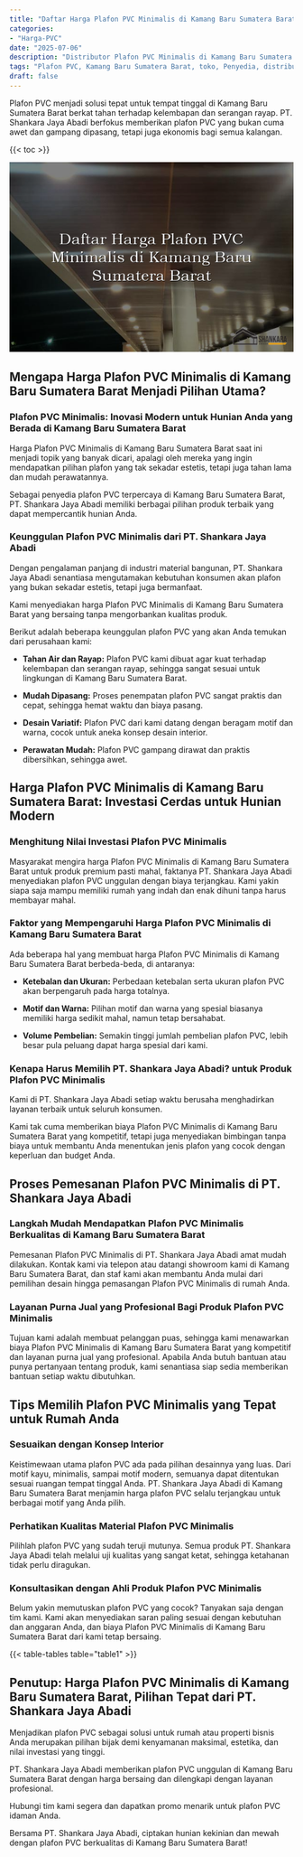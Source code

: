 ```yaml
---
title: "Daftar Harga Plafon PVC Minimalis di Kamang Baru Sumatera Barat"
categories: 
- "Harga-PVC"
date: "2025-07-06"
description: "Distributor Plafon PVC Minimalis di Kamang Baru Sumatera Barat bagi tempat tinggal, kantor, serta ritel. Panel unggulan, pilihan motif, warna menarik, dengan jasa instalasi ditangani oleh tenaga ahli berpengalaman serta jaminan resmi!|Servis distribusi Plafon PVC Minimalis di Kamang Baru Sumatera Barat bagi keperluan rumah, kantor, maupun ritel, dengan produk terbaik dan pemasangan oleh tenaga ahli ahli dan jaminan resmi.|Alternatif Plafon PVC Minimalis di Kamang Baru Sumatera Barat yang terbukti untuk rumah, perkantoran, serta toko, bersama material terbaik dan penempatan dikerjakan oleh teknisi berpengalaman serta jaminan resmi.|Penjualan Plafon PVC Minimalis di Kamang Baru Sumatera Barat bagi hunian, office, serta ritel, dengan material berkualitas dan pemasangan dikerjakan oleh tenaga ahli berpengalaman, disertai dengan kepastian resmi.}"
tags: "Plafon PVC, Kamang Baru Sumatera Barat, toko, Penyedia, distributor"
draft: false
---
```


Plafon PVC menjadi solusi tepat untuk tempat tinggal di Kamang Baru Sumatera Barat berkat tahan terhadap kelembapan dan serangan rayap. PT. Shankara Jaya Abadi berfokus memberikan plafon PVC yang bukan cuma awet dan gampang dipasang, tetapi juga ekonomis bagi semua kalangan.

{{< toc >}}

![Daftar Harga Plafon PVC Minimalis di Kamang Baru Sumatera Barat](/images/Harga-PVC/Daftar-Harga-Plafon-PVC-Minimalis-di-Kamang-Baru-Sumatera-Barat.png)


## Mengapa Harga Plafon PVC Minimalis di Kamang Baru Sumatera Barat Menjadi Pilihan Utama?

### Plafon PVC Minimalis: Inovasi Modern untuk Hunian Anda yang Berada di Kamang Baru Sumatera Barat

Harga Plafon PVC Minimalis di Kamang Baru Sumatera Barat saat ini menjadi topik yang banyak dicari, apalagi oleh mereka yang ingin mendapatkan pilihan plafon yang tak sekadar estetis, tetapi juga tahan lama dan mudah perawatannya.

Sebagai penyedia plafon PVC terpercaya di Kamang Baru Sumatera Barat, PT. Shankara Jaya Abadi memiliki berbagai pilihan produk terbaik yang dapat mempercantik hunian Anda.

### Keunggulan Plafon PVC Minimalis dari PT. Shankara Jaya Abadi

Dengan pengalaman panjang di industri material bangunan, PT. Shankara Jaya Abadi senantiasa mengutamakan kebutuhan konsumen akan plafon yang bukan sekadar estetis, tetapi juga bermanfaat.

Kami menyediakan harga Plafon PVC Minimalis di Kamang Baru Sumatera Barat yang bersaing tanpa mengorbankan kualitas produk.

Berikut adalah beberapa keunggulan plafon PVC yang akan Anda temukan dari perusahaan kami:

- **Tahan Air dan Rayap:** Plafon PVC kami dibuat agar kuat terhadap kelembapan dan serangan rayap, sehingga sangat sesuai untuk lingkungan di Kamang Baru Sumatera Barat.

- **Mudah Dipasang:** Proses penempatan plafon PVC sangat praktis dan cepat, sehingga hemat waktu dan biaya pasang.

- **Desain Variatif:** Plafon PVC dari kami datang dengan beragam motif dan warna, cocok untuk aneka konsep desain interior.

- **Perawatan Mudah:** Plafon PVC gampang dirawat dan praktis dibersihkan, sehingga awet.

## Harga Plafon PVC Minimalis di Kamang Baru Sumatera Barat: Investasi Cerdas untuk Hunian Modern

### Menghitung Nilai Investasi Plafon PVC Minimalis

Masyarakat mengira harga Plafon PVC Minimalis di Kamang Baru Sumatera Barat untuk produk premium pasti mahal, faktanya PT. Shankara Jaya Abadi menyediakan plafon PVC unggulan dengan biaya terjangkau. Kami yakin siapa saja mampu memiliki rumah yang indah dan enak dihuni tanpa harus membayar mahal.

### Faktor yang Mempengaruhi Harga Plafon PVC Minimalis di Kamang Baru Sumatera Barat

Ada beberapa hal yang membuat harga Plafon PVC Minimalis di Kamang Baru Sumatera Barat berbeda-beda, di antaranya:

- **Ketebalan dan Ukuran:** Perbedaan ketebalan serta ukuran plafon PVC akan berpengaruh pada harga totalnya.

- **Motif dan Warna:** Pilihan motif dan warna yang spesial biasanya memiliki harga sedikit mahal, namun tetap bersahabat.

- **Volume Pembelian:** Semakin tinggi jumlah pembelian plafon PVC, lebih besar pula peluang dapat harga spesial dari kami.

### Kenapa Harus Memilih PT. Shankara Jaya Abadi? untuk Produk Plafon PVC Minimalis

Kami di PT. Shankara Jaya Abadi setiap waktu berusaha menghadirkan layanan terbaik untuk seluruh konsumen.

Kami tak cuma memberikan biaya Plafon PVC Minimalis di Kamang Baru Sumatera Barat yang kompetitif, tetapi juga menyediakan bimbingan tanpa biaya untuk membantu Anda menentukan jenis plafon yang cocok dengan keperluan dan budget Anda.

## Proses Pemesanan Plafon PVC Minimalis di PT. Shankara Jaya Abadi

### Langkah Mudah Mendapatkan Plafon PVC Minimalis Berkualitas di Kamang Baru Sumatera Barat

Pemesanan Plafon PVC Minimalis di PT. Shankara Jaya Abadi amat mudah dilakukan. Kontak kami via telepon atau datangi showroom kami di Kamang Baru Sumatera Barat, dan staf kami akan membantu Anda mulai dari pemilihan desain hingga pemasangan Plafon PVC Minimalis di rumah Anda.

### Layanan Purna Jual yang Profesional Bagi Produk Plafon PVC Minimalis

Tujuan kami adalah membuat pelanggan puas, sehingga kami menawarkan biaya Plafon PVC Minimalis di Kamang Baru Sumatera Barat yang kompetitif dan layanan purna jual yang profesional. Apabila Anda butuh bantuan atau punya pertanyaan tentang produk, kami senantiasa siap sedia memberikan bantuan setiap waktu dibutuhkan.

## Tips Memilih Plafon PVC Minimalis yang Tepat untuk Rumah Anda

### Sesuaikan dengan Konsep Interior

Keistimewaan utama plafon PVC ada pada pilihan desainnya yang luas. Dari motif kayu, minimalis, sampai motif modern, semuanya dapat ditentukan sesuai ruangan tempat tinggal Anda. PT. Shankara Jaya Abadi di Kamang Baru Sumatera Barat menjamin harga plafon PVC selalu terjangkau untuk berbagai motif yang Anda pilih.

### Perhatikan Kualitas Material Plafon PVC Minimalis

Pilihlah plafon PVC yang sudah teruji mutunya. Semua produk PT. Shankara Jaya Abadi telah melalui uji kualitas yang sangat ketat, sehingga ketahanan tidak perlu diragukan.

### Konsultasikan dengan Ahli Produk Plafon PVC Minimalis

Belum yakin memutuskan plafon PVC yang cocok? Tanyakan saja dengan tim kami. Kami akan menyediakan saran paling sesuai dengan kebutuhan dan anggaran Anda, dan biaya Plafon PVC Minimalis di Kamang Baru Sumatera Barat dari kami tetap bersaing.

{{< table-tables table="table1" >}}

## Penutup: Harga Plafon PVC Minimalis di Kamang Baru Sumatera Barat, Pilihan Tepat dari PT. Shankara Jaya Abadi

Menjadikan plafon PVC sebagai solusi untuk rumah atau properti bisnis Anda merupakan pilihan bijak demi kenyamanan maksimal, estetika, dan nilai investasi yang tinggi.

PT. Shankara Jaya Abadi memberikan plafon PVC unggulan di Kamang Baru Sumatera Barat dengan harga bersaing dan dilengkapi dengan layanan profesional.

Hubungi tim kami segera dan dapatkan promo menarik untuk plafon PVC idaman Anda.

Bersama PT. Shankara Jaya Abadi, ciptakan hunian kekinian dan mewah dengan plafon PVC berkualitas di Kamang Baru Sumatera Barat!